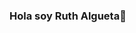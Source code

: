 ### Hola soy Ruth Algueta👋

<!--
**RuthAlgueta/RuthAlgueta** is a ✨ _special_ ✨ repository because its `README.md` (this file) appears on your GitHub profile.

🔭 Actualmente busco activamente practicas de Data Analyst.
🌱 Soy diseña audiovisual y modeladora 3D.
👯 Me interesa colaborar en proyectos de Data Analyst.
💬 Puedes preguntarme sobre análisis de datos, diseño audiovisual o modelado 3D e impresion 3d.
📫 Puedes contactarme en ruthalgueta@gmail.com
⚡ Un dato curioso: Mi pasión por la impresión 3D me lleva a explorar nuevas técnicas y diseños para mis proyectos presonales.





<p align="center">
    <img width="200" src="https://github.com/Kathryn-Jie/baner_ruth"> 
</p>

<h1>  Hola soy Ruth Algueta👋 <img src = "https://raw.githubusercontent.com/MartinHeinz/MartinHeinz/master/wave.gif" width = 30px> </h1>
<p align='center'>
</p>




<br>


-----
Credits: [Aditya Deshmukh](https://github.com/Aditya664)
